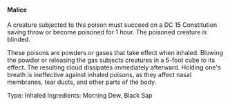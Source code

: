 #### Malice
A creature subjected to this poison must succeed on a DC 15 Constitution saving throw or become poisoned for 1 hour. The poisoned creature is blinded.

These poisons are powders or gases that take effect when inhaled. Blowing the powder or releasing the gas subjects creatures in a 5-foot cube to its effect. The resulting cloud dissipates immediately afterward. Holding one's breath is ineffective against inhaled poisons, as they affect nasal membranes, tear ducts, and other parts of the body.

Type: Inhaled
Ingredients: Morning Dew, Black Sap